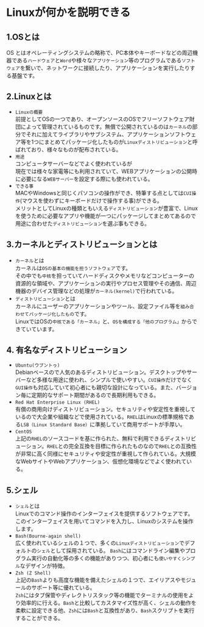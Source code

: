 # Linuxが何かを説明できる

## 1.OSとは   
OS とはオペレーティングシステムの略称で、PC本体やキーボードなどの周辺機器である`ハードウェア`と`Word`や様々な`アプリケーション`等のプログラムである`ソフトウェア`を繋いで、ネットワークに接続したり、アプリケーションを実行したりする基盤です。

## 2.Linuxとは  
- `Linuxの概要`   
前提としてOSの一つであり、オープンソースのOSでフリーソフトウェア財団によって管理されているものです。無償で公開されているのは`カーネル`の部分でそれに加えてライブラリやサブシステム、アプリケーションソフトウェア等を1つにまとめてパッケージ化したものが`Linuxディストリビューション`と呼ばれており、様々なものが配布されている。  
- `用途`  
コンピュータサーバーなどでよく使われているが  
現在では様々な家電等にも利用されていて、WEBアプリケーションの公開時に必要になる`WEBサーバー`を設定する際にも使われている。
- `できる事`  
MACやWindowsと同じくパソコンの操作ができ、特筆する点としては`CUI操作`(マウスを使わずにキーボードだけで操作する事)ができる。   
メリットとしてLinuxの種類ともいえる`ディストリビューション`が豊富で、Linuxを使うために必要なアプリや機能が一つにパッケージしてまとめてあるので用途に合わせた`ディストリビューション`を選ぶ事もできる。

## 3.カーネルとディストリビューションとは   
- `カーネル`とは  
カーネルは`OSの基本の機能を担うソフトウェア`です。    
その中でも`中核`を担っていてハードディスクやメモリなどコンピューターの資源的な領域や、アプリケーションの実行やプロセス管理やその通信、周辺機器のデバイス管理などの処理が`カーネル(kernel)`で行われている。  
- `ディストリビューション`とは  
カーネルにユーザーのアプリケーションやツール、設定ファイル等を`組み合わせてパッケージ化したもの`です。  
LinuxではOSの`中核である「カーネル」`と、`OSを構成する「他のプログラム」`からできていています。

## 4. 有名なディストリビューション
- `Ubuntu(ウブントゥ)`  
Debianベースので人気のあるディストリビューション。デスクトップやサーバーなど多様な用途に使われ、シンプルで使いやすい。`CUI操作`だけでなく`GUI操作`も対応していて初心者にも親切な設計になっている。また、バージョン毎に定期的なサポート期間があるので長期利用もできる。
- `Red Hat Enterprise Linux (RHEL)`  
有償の商用向けディストリビューション。セキュリティや安定性を重視しているので大企業や組織などで使用されている。`RHEL`はLinuxの標準規格である`LSB（Linux Standard Base）`に準拠していて商用サポートが手厚い。
- `CentOS`  
上記の`RHEL`のソースコードを基に作られた、無料で利用できるディストリビューション。`RHEL`との完全互換を目標に作られたものなので`RHEL`との互換性が非常に高く同様にセキュリティや安定性が重視して作られている。大規模なWebサイトやWebアプリケーション、仮想化環境などでよく使われている。

## 5.シェル   
- `シェル`とは  
Linuxでのコマンド操作のインターフェイスを提供するソフトウェアです。   
このインターフェイスを用いてコマンドを入力し、Linuxのシステムを操作します。   
- `Bash(Bourne-again shell)`  
広く使われているシェルの１つで、多くの`Linuxディストリビューション`でデフォルトの`シェル`として採用されている。
`Bash`にはコマンドライン編集やプログラム実行の自動化等の多くの機能がありつつ、初心者にも`使いやすくシンプル`なデザインが特徴。
- `Zsh (Z Shell)`  
上記の`Bash`よりも高度な機能を備えたシェルの１つで、エイリアスやモジュールのサポート等に優れている。  
`Zsh`にはタブ保管やディレクトリスタック等の機能でターミナルの使用をより効率的に行える。`Bash`と比較してカスタマイズ性が高く、シェルの動作を柔軟に設定できる他、`Zsh`には`Bash`と互換性があり、`Bash`スクリプトを実行することができる。